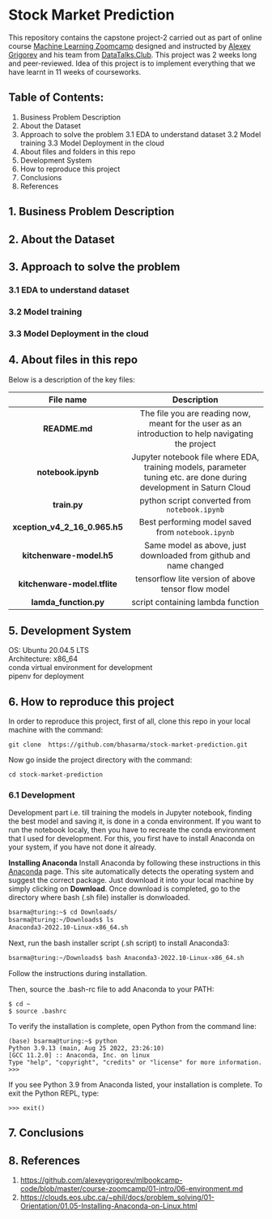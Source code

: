 # Stock Market Prediction

This repository contains the capstone project-2 carried out as part of online course [Machine Learning Zoomcamp](https://github.com/alexeygrigorev/mlbookcamp-code/tree/master/course-zoomcamp) designed and instructed by [Alexey Grigorev](https://github.com/alexeygrigorev) and his team from [DataTalks.Club](https://datatalks.club/). This project was 2 weeks long and peer-reviewed. Idea of this project is to implement everything that we have learnt in 11 weeks of courseworks.

## Table of Contents:
1. Business Problem Description
2. About the Dataset
3. Approach to solve the problem
	3.1 EDA to understand dataset
	3.2 Model training
	3.3 Model Deployment in the cloud
4. About files and folders in this repo
5. Development System
6. How to reproduce this project
7. Conclusions
8. References

## 1. Business Problem Description

## 2. About the Dataset

## 3. Approach to solve the problem
### 3.1 EDA to understand dataset

### 3.2 Model training

### 3.3 Model Deployment in the cloud

## 4. About files in this repo

Below is a description of the key files:

|  File name |      Description       |
|:--------:|:-----------------------------------:|
|    **README.md**   |  The file you are reading now, meant for the user as an introduction to help navigating the project| 
|    **notebook.ipynb**   |  Jupyter notebook file where EDA, training models, parameter tuning etc. are done during development in Saturn Cloud|
|    **train.py**   |  python script converted from `notebook.ipynb` |
|    **xception_v4_2_16_0.965.h5**   |  Best performing model saved from `notebook.ipynb` |
|    **kitchenware-model.h5**   |  Same model as above, just downloaded from github and name changed |
|    **kitchenware-model.tflite**   |  tensorflow lite version of above tensor flow model |
|    **lamda_function.py**   |  script containing lambda function |

## 5. Development System

OS: Ubuntu 20.04.5 LTS<br>
Architecture: x86_64<br>
conda virtual environment for development<br>
pipenv for deployment<br>


## 6. How to reproduce this project

In order to reproduce this project, first of all, clone this repo in your local machine with the command:

```
git clone  https://github.com/bhasarma/stock-market-prediction.git
```

Now go inside the project directory with the command:

```
cd stock-market-prediction
```

### 6.1 Development
Development part i.e. till training the models in Jupyter notebook, finding the best model and saving it, is done in a conda environment. If you want to run the notebook localy, then you have to recreate the conda environment that I used for development. For this, you first have to install Anaconda on your system, if you have not done it already. 

**Installing Anaconda**
Install Anaconda by following these instructions in this [Anaconda](https://www.anaconda.com/products/distribution) page. This site automatically detects the operating system and suggest the correct package. Just download it into your local machine by simply clicking on **Download**. Once download is completed, go to the directory where bash (.sh file) installer is donwloaded.

```bash
bsarma@turing:~$ cd Downloads/
bsarma@turing:~/Downloads$ ls
Anaconda3-2022.10-Linux-x86_64.sh
```

Next, run the bash installer script (.sh script) to install Anaconda3:

```bash
bsarma@turing:~/Downloads$ bash Anaconda3-2022.10-Linux-x86_64.sh
```
Follow the instructions during installation.

Then, source the .bash-rc file to add Anaconda to your PATH:

```
$ cd ~
$ source .bashrc
```

To verify the installation is complete, open Python from the command line:

```
(base) bsarma@turing:~$ python
Python 3.9.13 (main, Aug 25 2022, 23:26:10) 
[GCC 11.2.0] :: Anaconda, Inc. on linux
Type "help", "copyright", "credits" or "license" for more information.
>>> 

```

If you see Python 3.9 from Anaconda listed, your installation is complete. To exit the Python REPL, type:

```
>>> exit()
```

## 7. Conclusions

## 8. References

1. https://github.com/alexeygrigorev/mlbookcamp-code/blob/master/course-zoomcamp/01-intro/06-environment.md
2. https://clouds.eos.ubc.ca/~phil/docs/problem_solving/01-Orientation/01.05-Installing-Anaconda-on-Linux.html
